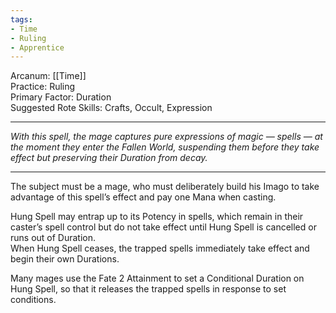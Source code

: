 ```yaml
---
tags:
- Time
- Ruling
- Apprentice
---
```


Arcanum: [[Time]]\
Practice: Ruling\
Primary Factor: Duration\
Suggested Rote Skills: Crafts, Occult, Expression

---

_With this spell, the mage captures pure expressions of magic — spells — at the moment they enter the Fallen World, suspending them before they take effect but preserving their Duration from decay._

---

The subject must be a mage, who must deliberately build his Imago to take advantage of this spell’s effect and pay one Mana when casting.

Hung Spell may entrap up to its Potency in spells, which remain in their caster’s spell control but do not take effect until Hung Spell is cancelled or runs out of Duration.\
When Hung Spell ceases, the trapped spells immediately take effect and begin their own Durations.

Many mages use the Fate 2 Attainment to set a Conditional Duration on Hung Spell, so that it releases the trapped spells in response to set conditions.